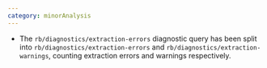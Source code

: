 ```yaml
---
category: minorAnalysis
---
```

* The `rb/diagnostics/extraction-errors` diagnostic query has been split into `rb/diagnostics/extraction-errors` and `rb/diagnostics/extraction-warnings`, counting extraction errors and warnings respectively.

